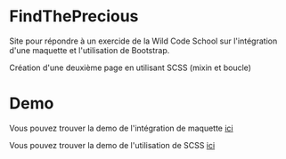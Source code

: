 # FindThePrecious
Site pour répondre à un exercide de la Wild Code School sur l'intégration d'une maquette et l'utilisation de Bootstrap.


Création d'une deuxième page en utilisant SCSS (mixin et boucle)

# Demo
Vous pouvez trouver la demo de l'intégration de maquette [ici](https://emilydeat.github.io/FindThePrecious/index.html)


Vous pouvez trouver la demo de l'utilisation de SCSS [ici](https://emilydeat.github.io/FindThePrecious/precious.html)
